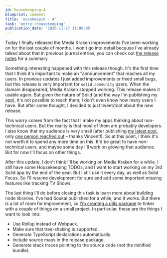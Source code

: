 ```yaml
---
id: housekeeping-4
blueprint: comment
title: 'ousekeepin - 4'
task: 'entry::housekeeping'
publication_date: '2020-11-27 11:06:05'
---
```


Today I finally released the Media Kraken improvements I've been working on for the last couple of months. I won't go into detail because I've already talked about that in previous journal entries, you can check out [the release notes](https://github.com/NoelDeMartin/media-kraken/releases/tag/v0.1.4) for a summary.

Something interesting happened with this release though. It's the first time that I think it's important to make an "announcement" that reaches all my users. In previous updates I just added improvements or fixed small bugs, but this release is very important for `solid.community` users. When the domain disappeared, Media Kraken stopped working. This release makes it usable again. But given the nature of Solid (and the way I'm publishing my app), it's not possible to reach them; I don't even know how many users I have. But after some thought, I decided to just tweet/toot about the new release.

This worry comes from the fact that I make my apps thinking about non-technical users. But the reality is that most of them are probably developers. I also know that my audience is very small (after publishing [my latest post](https://noeldemartin.com/blog/working-in-the-open-when-no-one-is-looking), only [one person reached out](https://mastodon.social/@vinnl/105084388798262265) – thanks Vincent!). So at this point, I think it's not worth it to spend any more time on this. It'd be great to have non-technical users, and maybe some day I'll work on growing that audience. But for now I'll focus on other things.

After this update, I don't think I'll be working on Media Kraken for a while. I still have some Housekeeping TODOs, and I want to start working on my 3rd Solid app by the end of the year. But I still use it every day, as well as Solid Focus. So I'll resume development for sure and add some important missing features like tracking TV Shows.

The last thing I'll do before closing this task is learn more about building node libraries. I've had Soukai published for a while, and it works. But there is a lot of room for improvement, so [I'm creating a utils package](https://github.com/noeldemartin/utils) to tinker with a couple of things on a small project. In particular, these are the things I want to look into:

- Use Rollup instead of Webpack.
- Make sure that tree-shaking is supported.
- Generate TypeScript declarations automatically.
- Include source maps in the release package.
- Generate stack traces pointing to the source code (not the minified bundle).
